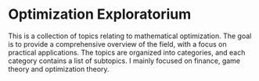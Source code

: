 # Optimization Exploratorium

This is a collection of topics relating to mathematical optimization. The goal is to provide a comprehensive overview of the field, with a focus on practical applications. The topics are organized into categories, and each category contains a list of subtopics. I mainly focused on finance, game theory and optimization theory.